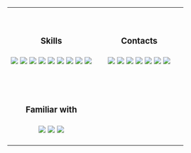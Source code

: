 <table width="100%"> 
  <tr>
    
  <td width="50%">
    
  <br><h3 align="center">Skills<br><br>
  ![](https://img.shields.io/static/v1?label=&message=Python&color=black&style=for-the-badge&logo=Python)
  ![](https://img.shields.io/static/v1?label=&message=Node.JS&color=black&style=for-the-badge&logo=Node.JS)
  ![](https://img.shields.io/static/v1?label=&message=React&color=black&style=for-the-badge&logo=React)
  ![](https://img.shields.io/static/v1?label=&message=sklearn&color=black&style=for-the-badge&logo=scikitlearn)
  ![](https://img.shields.io/static/v1?label=&message=notion&color=black&style=for-the-badge&logo=notion)
  ![](https://img.shields.io/static/v1?label=&message=pycharm&color=black&style=for-the-badge&logo=pycharm)
  ![](https://img.shields.io/static/v1?label=&message=html&color=black&style=for-the-badge&logo=html5)
  ![](https://img.shields.io/static/v1?label=&message=css&color=black&style=for-the-badge&logo=css3)
  ![](https://img.shields.io/static/v1?label=&message=git&color=black&style=for-the-badge&logo=git)
  </h3>
    
  </td>
    
  <td width="50%">

  <br><h3 align="center">Contacts<br><br>
  [![](https://img.shields.io/static/v1?label=&message=vk&color=black&style=for-the-badge&logo=VK)](https://vk.com/lildatascientist)
  [![](https://img.shields.io/static/v1?label=&message=telegram&color=black&style=for-the-badge&logo=telegram)](https://telegram.me/LilDataScientist)
  [![](https://img.shields.io/static/v1?label=&message=instagram&color=black&style=for-the-badge&logo=instagram)](https://www.instagram.com/lildatascientist)
  [![](https://img.shields.io/static/v1?label=&message=kaggle&color=black&style=for-the-badge&logo=kaggle)](https://www.kaggle.com/lildatascientist)
  [![](https://img.shields.io/static/v1?label=&message=stackoverflow&color=black&style=for-the-badge&logo=stackoverflow)](https://stackoverflow.com/users/11678336/lil-data-scientist?tab=profile)
  [![](https://img.shields.io/static/v1?label=&message=github&color=black&style=for-the-badge&logo=github)](https://github.com/LilDataScientist)
  ![](https://img.shields.io/static/v1?label=&message=jupyter&color=black&style=for-the-badge&logo=jupyter)
  </h3>
    
  </td>
    
</tr>
  
  
  <td width="50%">

  <br><h3 align="center">Familiar with<br><br>
  ![](https://img.shields.io/static/v1?label=&message=php&color=black&style=for-the-badge&logo=php)
  ![](https://img.shields.io/static/v1?label=&message=QT&color=black&style=for-the-badge&logo=QT)
  ![](https://img.shields.io/static/v1?label=&message=LaTeX&color=black&style=for-the-badge&logo=LaTeX)

  </h3>
    
  </td>
  
    
</table>
